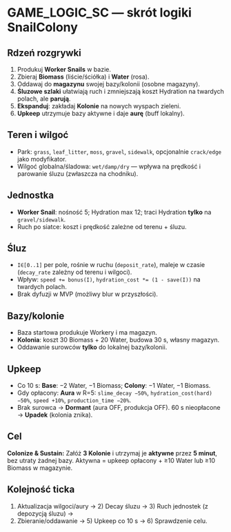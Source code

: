 # GAME_LOGIC_SC — skrót logiki SnailColony

## Rdzeń rozgrywki
1) Produkuj **Worker Snails** w bazie.
2) Zbieraj **Biomass** (liście/ściółka) i **Water** (rosa).
3) Oddawaj do **magazynu** swojej bazy/kolonii (osobne magazyny).
4) **Śluzowe szlaki** ułatwiają ruch i zmniejszają koszt Hydration na twardych polach, ale **parują**.
5) **Ekspanduj**: zakładaj **Kolonie** na nowych wyspach zieleni.
6) **Upkeep** utrzymuje bazy aktywne i daje **aurę** (buff lokalny).

## Teren i wilgoć
- Park: `grass`, `leaf_litter`, `moss`, `gravel`, `sidewalk`, opcjonalnie `crack/edge` jako modyfikator.
- Wilgoć globalna/śladowa: `wet/damp/dry` — wpływa na prędkość i parowanie śluzu (zwłaszcza na chodniku).

## Jednostka
- **Worker Snail**: nośność 5; Hydration max 12; traci Hydration **tylko** na `gravel/sidewalk`.
- Ruch po siatce: koszt i prędkość zależne od terenu + śluzu.

## Śluz
- `I∈[0..1]` per pole, rośnie w ruchu (`deposit_rate`), maleje w czasie (`decay_rate` zależny od terenu i wilgoci).
- Wpływ: `speed += bonus(I)`, `hydration_cost *= (1 - save(I))` na twardych polach.
- Brak dyfuzji w MVP (możliwy blur w przyszłości).

## Bazy/kolonie
- Baza startowa produkuje Workery i ma magazyn.
- **Kolonia**: koszt 30 Biomass + 20 Water, budowa 30 s, własny magazyn.
- Oddawanie surowców **tylko** do lokalnej bazy/kolonii.

## Upkeep
- Co 10 s: **Base**: −2 Water, −1 Biomass; **Colony**: −1 Water, −1 Biomass.
- Gdy opłacony: **Aura** w R=5: `slime_decay −50%`, `hydration_cost(hard) −50%`, `speed +10%`, `production_time −20%`.
- Brak surowca → **Dormant** (aura OFF, produkcja OFF). 60 s nieopłacone → **Upadek** (kolonia znika).

## Cel
**Colonize & Sustain:** Załóż **3 Kolonie** i utrzymaj je **aktywne** przez **5 minut**, bez utraty żadnej bazy.
Aktywna = upkeep opłacony + ≥10 Water lub ≥10 Biomass w magazynie.

## Kolejność ticka
1) Aktualizacja wilgoci/aury → 2) Decay śluzu → 3) Ruch jednostek (z depozycją śluzu) → 
4) Zbieranie/oddawanie → 5) Upkeep co 10 s → 6) Sprawdzenie celu.
